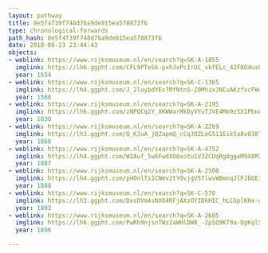 ```yaml
---
layout: pathway
title: 8e5f4f39f748d76a9de815ea578873f6
type: chronological-forwards
path_hash: 8e5f4f39f748d76a9de815ea578873f6
date: 2018-06-23 23:44:43
objects:
- weblink: https://www.rijksmuseum.nl/en/search?q=SK-A-1855
  imglink: https://lh6.ggpht.com/CFL9PTeSk-pxhJxPcIrUC_vkfELc_42F8O4usCPHR0wxE5t4Xqb5a7T6E3xE3HF-3jloecT7aMRWPRM9i91nUvzpIvI=s200
  year: 1554
- weblink: https://www.rijksmuseum.nl/en/search?q=SK-C-1365
  imglink: https://lh4.ggpht.com/J_2luybdYEc7MfNtn5-Z0MhixJNCuAKzfvcFWdk8r0OTmR94llu0eMMYdvlMubhOdYThw_NWaIo_c5qmGsKLgH9D4w=s200
  year: 1560
- weblink: https://www.rijksmuseum.nl/en/search?q=SK-A-2195
  imglink: https://lh6.ggpht.com/zNPQCq2Y_XKWWarMkDyVYuTJVE4Mm9zSX1PbnAVFHIoLXVY0KIi-P6qKk1czyPJXOjvkzrYjjJJ2fJBGmLM1pc_Mc0E=s200
  year: 1830
- weblink: https://www.rijksmuseum.nl/en/search?q=SK-A-2269
  imglink: https://lh3.ggpht.com/Q_KJuA_jQZapmQ_cCqJOZLeG511Eik5a8vO30T_KTPQ11BRPfMTFduo4sUSGS3XFMrIkEExgwPupsTI0znLZ_W_DYM2R=s200
  year: 1860
- weblink: https://www.rijksmuseum.nl/en/search?q=SK-A-4752
  imglink: https://lh4.ggpht.com/W2Auf_5w6FwdXO8xotu1V3ZCUqRg0ggeM9X8MZ1LIBSAmbsCCJS4DCI4zKoN_ok468Hy_fcrXbWupOjUsy0YyrhZRMBD=s200
  year: 1887
- weblink: https://www.rijksmuseum.nl/en/search?q=SK-A-2508
  imglink: https://lh4.ggpht.com/pHOnlTs1CNmv2tYOvjgV57lwvWBmnqJlFJbOEzI7SMsoTZqr2q-AZMqbfij5gmAZS8aAMywfOW-EeE93tgg-2TBJc1Y=s200
  year: 1888
- weblink: https://www.rijksmuseum.nl/en/search?q=SK-C-570
  imglink: https://lh3.ggpht.com/DxsDVmAsNX84RFjAXzOYIDkHIC_hLLGplKHx-gZ-Wsg1fIHiwrSHZQJ4og59hKzN8k8b42Q3T8FyhxVa7ivk9R0iaRI=s200
  year: 1893
- weblink: https://www.rijksmuseum.nl/en/search?q=SK-A-2605
  imglink: https://lh6.ggpht.com/PwRh9njsnTWz2aWHlDW8_-2pSQ9KT9a-QgKqlSXPhU0sAdVjp7XUtiqe97V6CDN36d2LxiDJka7y8rFGsGKsNzPkuaI=s200
  year: 1896

---
```

